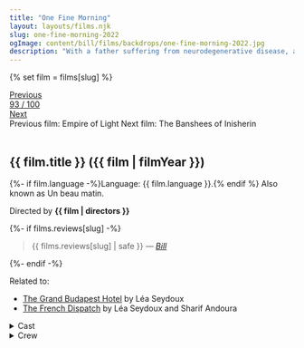 ```yaml
---
title: "One Fine Morning"
layout: layouts/films.njk
slug: one-fine-morning-2022
ogImage: content/bill/films/backdrops/one-fine-morning-2022.jpg
description: "With a father suffering from neurodegenerative disease, a young woman lives with her eight-year-old daughter. While struggling to secure a decent nursing home, she runs into an unavailable friend with whom she embarks on an affair."
---
```


{% set film = films[slug] %}

<nav class="films">
  <div class="prev">
    <a href="../empire-of-light-2022"><i class="fa-solid fa-chevron-left fa-xs"></i> Previous</a>
  </div>
  <div>
    <a class="simple" href="../">93 / 100</a>
  </div>
  <div class="next">
    <a href="../the-banshees-of-inisherin-2022">Next <i class="fa-solid fa-chevron-right fa-xs"></i></a>
  </div>
  <div class="hint">
    <span class="prev-hint">
      <span class="sr-only">Previous film:</span>
      Empire of Light
    </span>
    <span class="next-hint">
      <span class="sr-only">Next film:</span>
      The Banshees of Inisherin
    </span>
  </div>
</nav>

<article class="film slug-one-fine-morning-2022">
  <div class="backdrop-and-poster">
    <img class="poster" src="../films/posters/{{ slug }}.jpg" alt="">
    <img class="backdrop" src="../films/backdrops/{{ slug }}.jpg" alt="">
  </div>

  <h1>{{ film.title }} ({{ film | filmYear }})</h1>

  <p>
    {%- if film.language -%}Language: {{ film.language }}.{% endif %}
    Also known as Un beau matin.
  </p>

  <p class="director">
    Directed by <strong>{{ film | directors }}</strong>
  </p>

  {%- if films.reviews[slug] -%}
    <blockquote> 
      {{ films.reviews[slug] | safe }} <em>—&nbsp;<a href="/bill">Bill</a></em>
    </blockquote> 
  {%- endif -%}

  <p class="related-films">Related to:</p>
  <ul class="related-films">
  <li><a href="../the-grand-budapest-hotel-2014">The Grand Budapest Hotel</a> by Léa Seydoux</li>
<li><a href="../the-french-dispatch-2021">The French Dispatch</a> by Léa Seydoux and Sharif Andoura</li>
  </ul>

  <section class="film-detail">
    <div>
      <details>
        <summary>
          <i class="fa-solid fa-masks-theater"></i>
          Cast
        </summary>
        <ul>
          {%- for cast in film.credits.cast -%}
            <li>
              {{ cast.name }} as <em>{{ cast.character }}</em>
            </li>
          {%- endfor -%}
        </ul>
      </details>
      <details>
        <summary>
          <i class="fa-solid fa-clapperboard"></i>
          Crew
        </summary>
        <ul>
          {%- for crew in film.credits.crew -%}
            <li>
              {{ crew.name }} &mdash; <em>{{ crew.job }}</em>
            </li>
          {%- endfor -%}
        </ul>
      </details>
    </div>
  </section>
</article>
